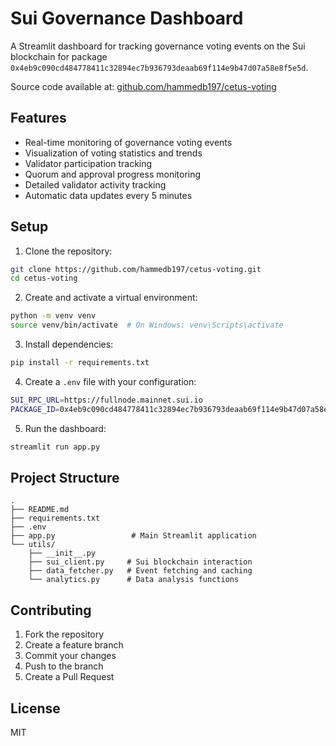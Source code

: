 # Sui Governance Dashboard

A Streamlit dashboard for tracking governance voting events on the Sui blockchain for package `0x4eb9c090cd484778411c32894ec7b936793deaab69f114e9b47d07a58e8f5e5d`.

Source code available at: [github.com/hammedb197/cetus-voting](https://github.com/hammedb197/cetus-voting)

## Features

- Real-time monitoring of governance voting events
- Visualization of voting statistics and trends
- Validator participation tracking
- Quorum and approval progress monitoring
- Detailed validator activity tracking
- Automatic data updates every 5 minutes

## Setup

1. Clone the repository:
```bash
git clone https://github.com/hammedb197/cetus-voting.git
cd cetus-voting
```

2. Create and activate a virtual environment:
```bash
python -m venv venv
source venv/bin/activate  # On Windows: venv\Scripts\activate
```

3. Install dependencies:
```bash
pip install -r requirements.txt
```

4. Create a `.env` file with your configuration:
```bash
SUI_RPC_URL=https://fullnode.mainnet.sui.io
PACKAGE_ID=0x4eb9c090cd484778411c32894ec7b936793deaab69f114e9b47d07a58e8f5e5d
```

5. Run the dashboard:
```bash
streamlit run app.py
```

## Project Structure

```
.
├── README.md
├── requirements.txt
├── .env
├── app.py                 # Main Streamlit application
└── utils/
    ├── __init__.py
    ├── sui_client.py     # Sui blockchain interaction
    ├── data_fetcher.py   # Event fetching and caching
    └── analytics.py      # Data analysis functions
```


## Contributing

1. Fork the repository
2. Create a feature branch
3. Commit your changes
4. Push to the branch
5. Create a Pull Request

## License

MIT 